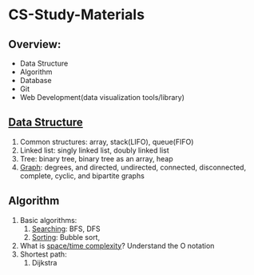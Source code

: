 # CS-Study-Materials

## Overview: 
- Data Structure
- Algorithm
- Database
- Git
- Web Development(data visualization tools/library)

## [Data Structure](https://www.cs.cmu.edu/~clo/www/CMU/DataStructures/Lessons/)
1. Common structures: array, stack(LIFO), queue(FIFO)
2. Linked list: singly linked list, doubly linked list
3. Tree: binary tree, binary tree as an array, heap
4. [Graph](https://www.geeksforgeeks.org/introduction-to-graphs-data-structure-and-algorithm-tutorials/): degrees, and directed, undirected, connected, disconnected, complete, cyclic, and bipartite graphs
## Algorithm
1. Basic algorithms:
    1. [Searching](https://www.geeksforgeeks.org/searching-algorithms/): BFS, DFS
    2. [Sorting](https://www.geeksforgeeks.org/sorting-algorithms/): Bubble sort, 
2. What is [space/time complexity](https://www.simplilearn.com/tutorials/data-structure-tutorial/time-and-space-complexity#:~:text=Time%20complexity%20is%20a%20functionof%20input%20to%20the%20method.)? Understand the O notation
2. Shortest path:
    1. Dijkstra
